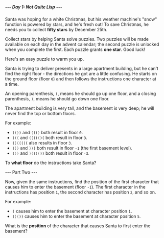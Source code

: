 ##### --- Day 1: Not Quite Lisp ---

Santa was hoping for a white Christmas, but his weather machine's "snow"
function is powered by stars, and he's fresh out! To save Christmas, he needs
you to collect **fifty stars** by December 25th.

Collect stars by helping Santa solve puzzles. Two puzzles will be made available
on each day in the advent calendar; the second puzzle is unlocked when you
complete the first. Each puzzle grants **one star**. Good luck!

Here's an easy puzzle to warm you up.

Santa is trying to deliver presents in a large apartment building, but he can't
find the right floor - the directions he got are a little confusing. He starts
on the ground floor (floor `0`) and then follows the instructions one character
at a time.

An opening parenthesis, `(`, means he should go up one floor, and a closing
parenthesis, `)`, means he should go down one floor.

The apartment building is very tall, and the basement is very deep; he will
never find the top or bottom floors.

For example:

- `(())` and `()()` both result in floor `0`.
- `(((` and `(()(()(` both result in floor `3`.
- `))(((((` also results in floor `3`.
- `())` and `))(` both result in floor `-1` (the first basement level).
- `)))` and `)())())` both result in floor `-3`.

To **what floor** do the instructions take Santa?

--- Part Two ---

Now, given the same instructions, find the position of the first character that
causes him to enter the basement (floor `-1`). The first character in the
instructions has position `1`, the second character has position `2`, and so on.

For example:

- `)` causes him to enter the basement at character position `1`.
- `()())` causes him to enter the basement at character position `5`.

What is the **position** of the character that causes Santa to first enter the
basement?
